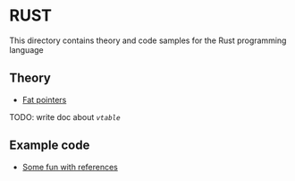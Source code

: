 # RUST

This directory contains theory and code samples for the Rust programming language

## Theory

- [Fat pointers](./theory/fat-pointers.md)

TODO: write doc about *`vtable`*

## Example code

- [Some fun with references](./references/README.md)
